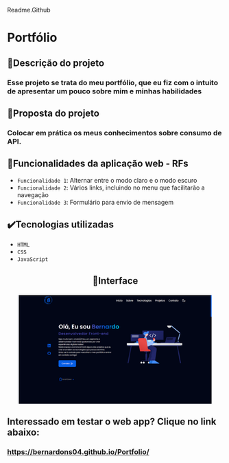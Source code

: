 Readme.Github

# Portfólio

## 📱Descrição do projeto

### Esse projeto se trata do meu portfólio, que eu fiz com o intuito de apresentar um pouco sobre mim e minhas habilidades

## 🎯Proposta do projeto

### Colocar em prática os meus conhecimentos sobre consumo de API.

## 🔨Funcionalidades da aplicação web - RFs

- `Funcionalidade 1`: Alternar entre o modo claro e o modo escuro
- `Funcionalidade 2`: Vários links, incluindo no menu que facilitarão a navegação
- `Funcionalidade 3`: Formulário para envio de mensagem

## ✔️Tecnologias utilizadas

- `HTML`
- `CSS`
- `JavaScript`

## <p align="center">📱Interface</p>

<p align="center">
<img src="images/Portfolio.png" width="450px" align="center">
</p>

## Interessado em testar o web app? Clique no link abaixo:
### https://bernardons04.github.io/Portfolio/
